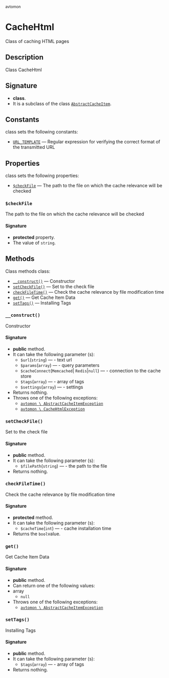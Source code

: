 <small> avtomon </small>

CacheHtml
=========

Class of caching HTML pages

Description
-----------

Class CacheHtml

Signature
---------

- **class**.
- It is a subclass of the class [`AbstractCacheItem`](../avtomon/AbstractCacheItem.md).

Constants
---------

class sets the following constants:

  - [`URL_TEMPLATE`](#URL_TEMPLATE) &mdash; Regular expression for verifying the correct format of the transmitted URL

Properties
----------

class sets the following properties:

  - [`$checkFile`](#$checkFile) &mdash; The path to the file on which the cache relevance will be checked

### `$checkFile`<a name="checkFile"> </a>

The path to the file on which the cache relevance will be checked

#### Signature

- **protected** property.
- The value of `string`.

Methods
-------

Class methods class:

  - [`__construct()`](#__construct) &mdash; Constructor
  - [`setCheckFile()`](#setCheckFile) &mdash; Set to the check file
  - [`checkFileTime()`](#checkFileTime) &mdash; Check the cache relevance by file modification time
  - [`get()`](#get) &mdash; Get Cache Item Data
  - [`setTags()`](#setTags) &mdash; Installing Tags

### `__construct()`<a name="__construct"> </a>

Constructor

#### Signature

- **public** method.
- It can take the following parameter (s):
  - `$url`(`string`) &mdash; - text url
  - `$params`(`array`) &mdash; - query parameters
  - `$cacheConnect`(`Memcached`| `Redis`|`null`) &mdash; - connection to the cache store
  - `$tags`(`array`) &mdash; - array of tags
  - `$settings`(`array`) &mdash; - settings
- Returns nothing.
- Throws one of the following exceptions:
  - [`avtomon \ AbstractCacheItemException`](../avtomon/AbstractCacheItemException.md)
  - [`avtomon \ CacheHtmlException`](../avtomon/CacheHtmlException.md)

### `setCheckFile()`<a name="setCheckFile"> </a>

Set to the check file

#### Signature

- **public** method.
- It can take the following parameter (s):
  - `$filePath`(`string`) &mdash; - the path to the file
- Returns nothing.

### `checkFileTime()`<a name="checkFileTime"> </a>

Check the cache relevance by file modification time

#### Signature

- **protected** method.
- It can take the following parameter (s):
  - `$cacheTime`(`int`) &mdash; - cache installation time
- Returns the `bool`value.

### `get()`<a name="get"> </a>

Get Cache Item Data

#### Signature

- **public** method.
- Can return one of the following values:
- array
  - `null`
- Throws one of the following exceptions:
  - [`avtomon \ AbstractCacheItemException`](../avtomon/AbstractCacheItemException.md)

### `setTags()`<a name="setTags"> </a>

Installing Tags

#### Signature

- **public** method.
- It can take the following parameter (s):
  - `$tags`(`array`) &mdash; - array of tags
- Returns nothing.


